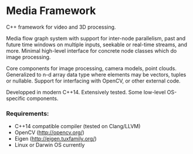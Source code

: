 Media Framework
===============

C++ framework for video and 3D processing.

Media flow graph system with support for inter-node parallelism, past and future time windows on multiple inputs,
seekable or real-time streams, and more. Minimal high-level interface for concrete node classes which do image
processing.

Core components for image processing, camera models, point clouds. Generalized to n-d array data type where elements
may be vectors, tuples or nullable. Support for interfacing with OpenCV, or other external code.

Developped in modern C++14. Extensively tested. Some low-level OS-specific components.

### Requirements:
  * C++14 compatible compiler (tested on Clang/LLVM)
  * OpenCV (http://opencv.org/)
  * Eigen (http://eigen.tuxfamily.org/)
  * Linux or Darwin OS currently


